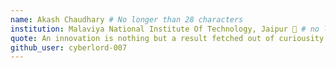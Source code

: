 ```yaml
---
name: Akash Chaudhary # No longer than 28 characters
institution: Malaviya National Institute Of Technology, Jaipur 🚩 # no longer than 58 characters
quote: An innovation is nothing but a result fetched out of curiousity. Be curiouser. -Me # no longer than 100 characters, avoid using quotes(") to guarantee the format remains the same.
github_user: cyberlord-007
---
```

